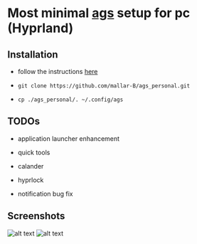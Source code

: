 # Most minimal [ags](https://aylur.github.io/ags-docs/) setup for pc (Hyprland)
## Installation
  - follow the instructions [here](https://aylur.github.io/ags-docs/config/installation/)

  - `git clone https://github.com/mallar-B/ags_personal.git`

  - `cp ./ags_personal/. ~/.config/ags`

## TODOs
  - application launcher enhancement

  - quick tools

  - calander

  - hyprlock

  - notification bug fix

## Screenshots

![alt text](https://github.com/mallar-B/ags_personal/blob/main/.Screenshots/2024-04-23-130048_hyprshot.png)
![alt text](https://github.com/mallar-B/ags_personal/blob/main/.Screenshots/2024-04-23-131450_hyprshot.png)
